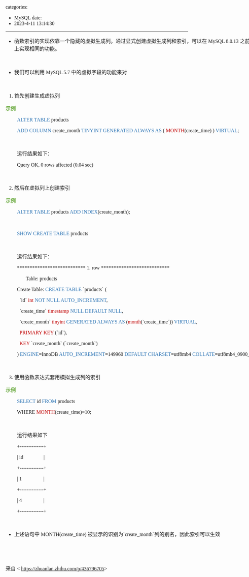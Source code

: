 categories:
- MySQL
date:
- 2023-4-11 13:14:30
---

<body lang=zh-CN style='font-family:"Microsoft YaHei UI";font-size:12.0pt'>
<!--StartFragment-->

<div style='direction:ltr;border-width:100%'>

<div style='direction:ltr;margin-top:0in;margin-left:0in;width:8.6in'>

<div style='direction:ltr;margin-top:0in;margin-left:0in;width:8.6in'>

<ul type=disc style='direction:ltr;unicode-bidi:embed;margin-top:0in;
 margin-bottom:0in'>
 <li style='margin-top:0;margin-bottom:0;vertical-align:middle'><span
     style='font-family:"Microsoft YaHei UI";font-size:12.0pt'>函数索引的实现依靠一个隐藏的虚拟生成列。通过显式创建虚拟生成列和索引，可以在</span><span
     style='font-family:"Comic Sans MS";font-size:12.0pt'> MySQL 8.0.13 </span><span
     style='font-family:"Microsoft YaHei UI";font-size:12.0pt'>之前的版本上实现相同的功能。</span></li>
</ul>

<p style='font-family:"Microsoft YaHei UI";font-size:12.0pt'>&nbsp;</p>

<ul type=disc style='direction:ltr;unicode-bidi:embed;margin-top:0in;
 margin-bottom:0in'>
 <li style='margin-top:0;margin-bottom:0;vertical-align:middle'><span
     style='font-family:"Microsoft YaHei UI";font-size:12.0pt' lang=zh-CN>我们可以利用</span><span
     style='font-family:"Microsoft YaHei UI";font-size:12.0pt' lang=en-US> </span><span
     style='font-family:"Comic Sans MS";font-size:12.0pt' lang=zh-CN>MySQL 5.7</span><span
     style='font-family:"Comic Sans MS";font-size:12.0pt' lang=en-US> </span><span
     style='font-family:"Microsoft YaHei UI";font-size:12.0pt' lang=zh-CN>中的虚拟字段的功能来对</span></li>
</ul>

<p style='font-family:"Comic Sans MS";font-size:12.0pt'>&nbsp;</p>

<ol type=1 style='direction:ltr;unicode-bidi:embed;margin-top:0in;margin-bottom:
 0in;font-family:"Comic Sans MS";font-size:12.0pt;font-weight:normal;
 font-style:normal'>
 <li value=1 style='margin-top:0;margin-bottom:0;vertical-align:middle'><span
     style='font-family:"Microsoft YaHei UI";font-size:12.0pt;font-weight:normal;
     font-style:normal;font-family:"Microsoft YaHei UI";font-size:12.0pt'>首先创建生成虚拟列</span></li>
</ol>

<p style='font-family:"Microsoft YaHei UI";font-size:12.0pt;
color:#70AD47'><span style='font-weight:bold'>示例</span></p>

<p style='margin-left:.375in;font-family:"Comic Sans MS";font-size:
12.0pt'><span style='color:#2E75B5'>ALTER TABLE</span> products </p>

<p style='margin-left:.375in;font-family:"Comic Sans MS";font-size:
12.0pt'><span style='color:#2E75B5' lang=zh-CN>ADD COLUMN</span><span
lang=zh-CN> create_month</span><span style='color:#2E75B5' lang=zh-CN> TINYINT
GENERATED ALWAYS AS</span><span lang=zh-CN> (</span><span lang=en-US> </span><span
style='color:#C00000' lang=zh-CN>MONTH</span><span lang=zh-CN>(create_time)</span><span
lang=en-US> </span><span lang=zh-CN>) </span><span style='color:#2E75B5'
lang=zh-CN>VIRTUAL</span><span lang=zh-CN>;</span></p>

<p style='font-family:"Comic Sans MS";font-size:12.0pt'>&nbsp;</p>

<p style='margin-left:.375in;font-family:"Microsoft YaHei UI";
font-size:12.0pt'>运行结果如下：</p>

<p style='margin-left:.375in;font-family:"Comic Sans MS";font-size:
12.0pt'>Query OK, 0 rows affected (0.04 sec)</p>

<p style='font-family:"Comic Sans MS";font-size:12.0pt'>&nbsp;</p>

<ol type=1 style='direction:ltr;unicode-bidi:embed;margin-top:0in;margin-bottom:
 0in;font-family:"Comic Sans MS";font-size:12.0pt;font-weight:normal;
 font-style:normal'>
 <li value=2 style='margin-top:0;margin-bottom:0;vertical-align:middle'><span
     style='font-family:"Microsoft YaHei UI";font-size:12.0pt;font-weight:normal;
     font-style:normal;font-family:"Microsoft YaHei UI";font-size:12.0pt'>然后在虚拟列上创建索引</span></li>
</ol>

<p style='font-family:"Microsoft YaHei UI";font-size:12.0pt;
color:#70AD47'><span style='font-weight:bold'>示例</span></p>

<p style='margin-left:.375in;font-family:"Comic Sans MS";font-size:
12.0pt'><span style='color:#2E75B5'>ALTER TABLE</span> products <span
style='color:#2E75B5'>ADD INDEX</span>(create_month);</p>

<p style='font-family:"Comic Sans MS";font-size:12.0pt;color:#70AD47'>&nbsp;</p>

<p style='margin-left:.375in;font-family:"Comic Sans MS";font-size:
12.0pt'><span style='color:#2E75B5'>SHOW CREATE TABLE</span> products</p>

<p style='font-family:"Comic Sans MS";font-size:12.0pt'>&nbsp;</p>

<p style='margin-left:.375in;font-family:"Microsoft YaHei UI";
font-size:12.0pt'>运行结果如下：</p>

<p style='margin-left:.375in;font-family:"Comic Sans MS";font-size:
12.0pt'>*************************** 1. row ***************************</p>

<p style='margin-left:.375in;font-family:"Comic Sans MS";font-size:
12.0pt'><span style='mso-spacerun:yes'>       </span>Table: products</p>

<p style='margin-left:.375in;font-family:"Comic Sans MS";font-size:
12.0pt'>Create Table: <span style='color:#2E75B5'>CREATE TABLE</span>
`products` (</p>

<p style='margin-left:.375in;font-family:"Comic Sans MS";font-size:
12.0pt'><span style='mso-spacerun:yes'>  </span>`id` <span style='color:#C00000'>int
</span><span style='color:#2E75B5'>NOT NULL AUTO_INCREMENT</span>,</p>

<p style='margin-left:.375in;font-family:"Comic Sans MS";font-size:
12.0pt'><span style='mso-spacerun:yes'>  </span>`create_time` <span
style='color:#C00000'>timestamp </span><span style='color:#2E75B5'>NULL DEFAULT
NULL</span>,</p>

<p style='margin-left:.375in;font-family:"Comic Sans MS";font-size:
12.0pt'><span style='mso-spacerun:yes'>  </span>`create_month` <span
style='color:#C00000'>tinyint </span><span style='color:#2E75B5'>GENERATED
ALWAYS AS</span> (<span style='color:#C00000'>month</span>(`create_time`)) <span
style='color:#2E75B5'>VIRTUAL</span>,</p>

<p style='margin-left:.375in;font-family:"Comic Sans MS";font-size:
12.0pt'><span style='color:#C00000'><span style='mso-spacerun:yes'> 
</span>PRIMARY KEY</span> (`id`),</p>

<p style='margin-left:.375in;font-family:"Comic Sans MS";font-size:
12.0pt'><span style='mso-spacerun:yes'>  </span><span style='color:#C00000'>KEY</span>
`create_month` (`create_month`)</p>

<p style='margin-left:.375in;font-family:"Comic Sans MS";font-size:
12.0pt'>) <span style='color:#2E75B5'>ENGINE</span>=InnoDB <span
style='color:#2E75B5'>AUTO_INCREMENT</span>=149960 <span style='color:#2E75B5'>DEFAULT
CHARSET</span>=utf8mb4 <span style='color:#2E75B5'>COLLATE</span>=utf8mb4_0900_ai_ci</p>

<p style='font-family:"Comic Sans MS";font-size:12.0pt;color:#70AD47'>&nbsp;</p>

<ol type=1 style='direction:ltr;unicode-bidi:embed;margin-top:0in;margin-bottom:
 0in;font-family:"Comic Sans MS";font-size:12.0pt;font-weight:normal;
 font-style:normal'>
 <li value=3 style='margin-top:0;margin-bottom:0;vertical-align:middle'><span
     style='font-family:"Microsoft YaHei UI";font-size:12.0pt;font-weight:normal;
     font-style:normal;font-family:"Microsoft YaHei UI";font-size:12.0pt'>使用函数表达式套用模拟生成列的索引</span></li>
</ol>

<p style='font-family:"Microsoft YaHei UI";font-size:12.0pt;
color:#70AD47'><span style='font-weight:bold'>示例</span></p>

<p style='margin-left:.375in;font-family:"Comic Sans MS";font-size:
12.0pt'><span style='color:#2E75B5' lang=zh-CN>SELECT </span><span lang=en-US>id</span><span
lang=zh-CN> </span><span style='color:#2E75B5' lang=zh-CN>FROM</span><span
lang=zh-CN> products </span></p>

<p style='margin-left:.375in;font-family:"Comic Sans MS";font-size:
12.0pt'>WHERE <span style='color:#C00000'>MONTH</span>(create_time)=10;</p>

<p style='margin-left:.375in;font-family:"Comic Sans MS";font-size:
12.0pt'>&nbsp;</p>

<p style='margin-left:.375in;font-family:"Microsoft YaHei UI";
font-size:12.0pt'>运行结果如下</p>

<p style='margin-left:.375in;font-family:"Comic Sans MS";font-size:
12.0pt'>+--------------+</p>

<p style='margin-left:.375in;font-family:"Comic Sans MS";font-size:
12.0pt'><span lang=zh-CN>| </span><span lang=en-US>id<span
style='mso-spacerun:yes'>                </span></span><span lang=zh-CN>|</span></p>

<p style='margin-left:.375in;font-family:"Comic Sans MS";font-size:
12.0pt'>+--------------+</p>

<p style='margin-left:.375in;font-family:"Comic Sans MS";font-size:
12.0pt'><span lang=zh-CN>| </span><span lang=en-US>1<span
style='mso-spacerun:yes'>                </span></span><span lang=zh-CN><span
style='mso-spacerun:yes'> </span>|</span></p>

<p style='margin-left:.375in;font-family:"Comic Sans MS";font-size:
12.0pt'>+--------------+</p>

<p style='margin-left:.375in;font-family:"Comic Sans MS";font-size:
12.0pt'><span lang=zh-CN>| </span><span lang=en-US>4<span
style='mso-spacerun:yes'>                </span></span><span lang=zh-CN><span
style='mso-spacerun:yes'> </span>|</span></p>

<p style='margin-left:.375in;font-family:"Comic Sans MS";font-size:
12.0pt'>+--------------+</p>

<p style='margin-left:.375in;font-family:"Comic Sans MS";font-size:
12.0pt;color:#70AD47'>&nbsp;</p>

<ul type=disc style='direction:ltr;unicode-bidi:embed;margin-top:0in;
 margin-bottom:0in'>
 <li style='margin-top:0;margin-bottom:0;vertical-align:middle'><span
     style='font-family:"Microsoft YaHei UI";font-size:12.0pt' lang=zh-CN>上述语句中</span><span
     style='font-family:"Comic Sans MS";font-size:12.0pt' lang=en-US> </span><span
     style='font-family:"Comic Sans MS";font-size:12.0pt' lang=zh-CN>MONTH(create_time)</span><span
     style='font-family:"Comic Sans MS";font-size:12.0pt' lang=en-US> </span><span
     style='font-family:"Microsoft YaHei UI";font-size:12.0pt' lang=zh-CN>被显示的识别为</span><span
     style='font-family:"Comic Sans MS";font-size:12.0pt' lang=zh-CN>`create_month`</span><span
     style='font-family:"Microsoft YaHei UI";font-size:12.0pt' lang=zh-CN>列的别名，因此索引可以生效</span></li>
</ul>

<p style='font-family:"Comic Sans MS";font-size:12.0pt'>&nbsp;</p>

<p style='font-family:"Comic Sans MS";font-size:12.0pt'>&nbsp;</p>

<p style='font-size:12.0pt'><span style='font-family:"Microsoft YaHei UI"'
lang=zh-CN>来自</span><span style='font-family:"Comic Sans MS"' lang=en-US> &lt; </span><a
href="https://zhuanlan.zhihu.com/p/436796705"><span style='font-family:"Comic Sans MS"'
lang=zh-CN>https://zhuanlan.zhihu.com/p/436796705</span></a><span
style='font-family:"Comic Sans MS"' lang=en-US>&gt;</span></p>

</div>

</div>

</div>

<!--EndFragment-->
</body>